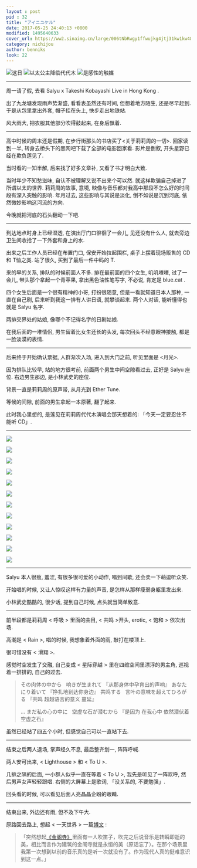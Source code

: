 ```yaml
---
layout : post
pid : 32
title: "アイニユケル"
date: 2017-05-25 24:40:13 +0800
modified: 1495640633
cover_url: https://ww2.sinaimg.cn/large/006tNbRwgy1ffwujkg4jtj31kw1kw48a
category: nichijou
author: benniks
look: 22
---
```

![这日](http://ww1.sinaimg.cn/large/82f67cfdgy1fftgai9fwmj21hc0u0q3r.jpg)
![以太公主降临代代木](http://ww1.sinaimg.cn/large/82f67cfdgy1fftgaj2eezj21hc0u075r.jpg)
![是感性的触媒](http://ww1.sinaimg.cn/large/82f67cfdgy1fftgaifmdoj21hc0u03zs.jpg)

---

周一请了假, 去看 Salyu x Takeshi Kobayashi Live in Hong Kong .

出了九龙塘发现雨声势渐盛,  看看表虽然还有时间, 但想着地方陌生, 还是尽早赶到. 于是从包里拿出外套, 帽子挂在头上, 快步走出地铁站.

风大雨大, 把衣服其他部分吹得鼓起来, 在身后飘着. 

---

高中时候的周末还是假期, 在步行街那头的书店买了<关于莉莉周的一切>. 回家读到一半, 转身去桥头下的黑网吧下载了全部的电影回家看. 影片是倒叙, 开头星野已经在欺负莲见了. 

当时看的一知半解, 后来找了好多文章补, 又看了书才明白大致. 

当时年少不知愁滋味, 自认不被理解又说不出来个可以然. 就这样欺骗自己掉进了所谓以太的世界. 莉莉周的故事, 意境, 映像与音乐都对我高中那段不怎么好的时间段有深入突触的影响. 年月过去, 这些影响与其说是淡化, 倒不如说是沉到河底, 依然微妙影响这河流的方向.

今晚就把河底的石头翻动一下吧.

---

到达地点时身上已经湿透, 在演出厅门口徘徊了一会儿, 见还没有什么人, 就去旁边卫生间收拾了一下外套和身上的水. 

出来之后工作人员已经在布置门口, 保安开始拉起围栏, 桌子上摆着现场贩售的 CD 和 T恤之类. 站了很久, 买到了最后一件中码的 T.

来的早的关系, 排队的时候前面人不多. 排在最前面的四个女生, 叽叽喳喳, 过了一会儿, 带头那个拿起一个青苹果, 拿出黑色油性笔写字, 不必说, 肯定是 blue.cat .

四个女生后面是一个很有精神的小哥, 打扮很随意, 但是一看就知道日本人那种, 一直在自己刷, 后来听到我这一排有人讲日语, 就攀谈起来. 两个人对话, 能听懂得也就是 Salyu 名字.

两排交界处的姑娘, 像哪个不记得名字的日剧姑娘.

在我后面的一堆情侣, 男生留着比女生还长的头发, 每次回头不经意眼神接触, 都是一脸淡漠的表情.

---

后来终于开始确认票据, 人群渐次入场, 进入到大门之前, 听见里面是 <月光>.

因为排队比较早, 站的地方很考前, 前面两个男生中间空隙看过去, 正好是 Salyu 座位. 右边男生那边, 是小林武史的座位.

背景一直是莉莉周的原声带, 从月光到 Ether Tune.

等候的间隙, 前面的男生拿起一本原著, 翻了起来.

此时我心里想的, 是莲见在莉莉周代代木演唱会那天想着的: 「今天一定要忍住不能听 CD」.

---

![](https://ws2.sinaimg.cn/large/006tNbRwgy1ffwujjrvq5j30u00lsq5m.jpg)

![](https://ws1.sinaimg.cn/large/006tNbRwgy1ffwujjgxdaj30jl0jl74p.jpg)

![](https://ws2.sinaimg.cn/large/006tNbRwgy1ffwujk11h7j30u00u0762.jpg)

![](https://ws1.sinaimg.cn/large/006tNbRwgy1ffwujiybdkj30u00u0jtq.jpg)

![](https://ws4.sinaimg.cn/large/006tNbRwgy1ffwujiinbwj30u00u00v5.jpg)

![](https://ws2.sinaimg.cn/large/006tNbRwgy1ffwuji5vmcj30u00u0763.jpg)

![](https://ws2.sinaimg.cn/large/006tNbRwgy1ffwuji85dej30k00k0jt7.jpg)

![](https://ws2.sinaimg.cn/large/006tNbRwgy1ffwujhr0zaj30hs0bvwg2.jpg)

![](https://ws1.sinaimg.cn/large/006tNc79gy1ffwujhr5cvj30hs0bvjsm.jpg)

![](https://ws2.sinaimg.cn/large/006tNc79gy1ffwujh06yrj30hs0bvdho.jpg)

![](https://ws2.sinaimg.cn/large/006tNbRwgy1ffwujludfdj31kw16ohdt.jpg)

![](https://ws1.sinaimg.cn/large/006tNbRwgy1ffwujihcgkj30u00u0dh6.jpg)

---

Salyu 本人很瘦, 羞涩, 有很多很可爱的小动作, 唱到间歇, 还会卖一下萌逗听众笑.

开始唱的时候, 又让人惊叹这样有力量的声音, 是怎样从那样瘦弱身躯里发出来.

小林武史酷酷的, 很少话, 提到自己时候, 点头就当简单致意.

---

前半段都是莉莉周 < 呼吸 > 里面的曲目, < 共鸣 >开头, erotic, < 饱和 > 依次出场.

高潮是 < Rain >, 唱的时候, 我想象着外面的雨, 敲打在楼顶上.

很可惜没有 < 滑翔 >.

感觉时空发生了交融, 自己变成 < 星际穿越 > 里在四维空间里漂浮的男主角, 巡视着一排排的, 自己的过去.

> その肉体の中から   响きが生まれて 『从那身体中孕育出的声响』
> あなたにり着いて 『挣扎地到达你身边』
> 共鸣する   言叶の意味を超えてひろがる 『共鸣 超越语言的意义 蔓延』
>
> ...
> まだ私の心の中に   空虚な石が潜むから 『是因为 在我心中 依然潜伏着空虚之石』

虽然已经站了四五个小时, 但感觉自己可以一直站下去.

---

结束之后两人退场, 掌声经久不息, 最后整齐划一, 阵阵呼喊.

两人安可出来, < Lighthouse > 和 < To U >.

几排之隔的后面, 一小群人似乎一直在等着 < To U >, 我先是听见了一阵欢呼, 然后男声女声轻轻跟唱. 右侧的大屏幕上是歌词, 「没关系的, 不要勉强」. 

回头看的时候, 可以看见后面人亮晶晶企盼的眼睛.

---

结束出来, 外边还有雨, 但不及下午大. 

原路回去路上, 想起 < 一天世界 > 一篇[博文](https://blog.yitianshijie.net/2016/11/16/killing-ephemeral-beauty-with-technology/) :

> 「突然想起[《金阁寺》](https://book.douban.com/subject/3391248/)里面有一人吹笛子，吹完之后说音乐是转瞬即逝的美，相比而言作为建筑的金阁寺就是永恒的美（原话忘了）。在那个场景里我第一次想到以前的音乐真的是听一次就没有了。作为现代人真的挺难意识到这一点。」



